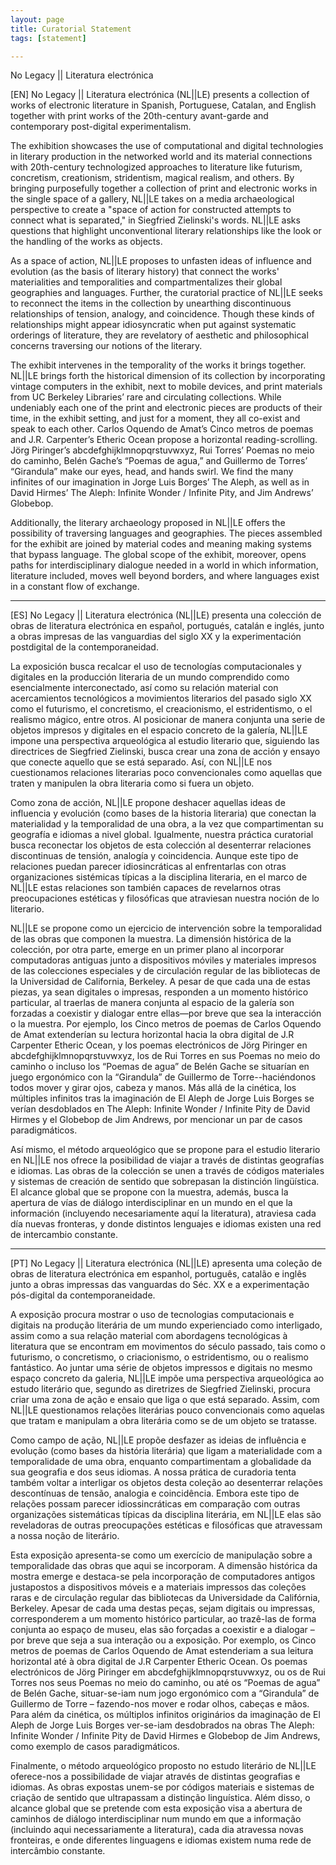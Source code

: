 ```yaml
---
layout: page
title: Curatorial Statement
tags: [statement]

---
```



No Legacy \|\| Literatura electrónica


[EN] No Legacy \|\| Literatura electrónica (NL\|\|LE) presents a collection of works of electronic literature in Spanish, Portuguese, Catalan, and English together with print works of the 20th-century avant-garde and contemporary post-digital experimentalism.

The exhibition showcases the use of computational and digital technologies in literary production in the networked world and its material connections with 20th-century technologized approaches to literature like futurism, concretism, creationism, stridentism, magical realism, and others. By bringing purposefully together a collection of print and electronic works in the single space of a gallery, NL\|\|LE takes on a media archaeological perspective to create a "space of action for constructed attempts to connect what is separated," in Siegfried Zielinski's words. NL\|\|LE asks questions that highlight unconventional literary relationships like the look or the handling of the works as objects.

As a space of action, NL\|\|LE proposes to unfasten ideas of influence and evolution (as the basis of literary history) that connect the works' materialities and temporalities and compartmentalizes their global geographies and languages. Further, the curatorial practice of NL\|\|LE seeks to reconnect the items in the collection by unearthing discontinuous relationships of tension, analogy, and coincidence. Though these kinds of relationships might appear idiosyncratic when put against systematic orderings of literature, they are revelatory of aesthetic and philosophical concerns traversing our notions of the literary.

The exhibit intervenes in the temporality of the works it brings together. NL\|\|LE brings forth the historical dimension of its collection by incorporating vintage computers in the exhibit, next to mobile devices, and print materials from UC Berkeley Libraries’ rare and circulating collections. While undeniably each one of the print and electronic pieces are products of their time, in the exhibit setting, and just for a moment, they all co-exist and speak to each other. Carlos Oquendo de Amat’s Cinco metros de poemas and J.R. Carpenter’s Etheric Ocean propose a horizontal reading-scrolling. Jörg Piringer’s abcdefghijklmnopqrstuvwxyz, Rui Torres’ Poemas no meio do caminho, Belén Gache’s “Poemas de agua,” and Guillermo de Torres’ “Girandula” make our eyes, head, and hands swirl. We find the many infinites of our imagination in Jorge Luis Borges’ The Aleph, as well as in David Hirmes’ The Aleph: Infinite Wonder / Infinite Pity, and Jim Andrews’ Globebop.

Additionally, the literary archaeology proposed in NL\|\|LE offers the possibility of traversing languages and geographies. The pieces assembled for the exhibit are joined by material codes and meaning making systems that bypass language. The global scope of the exhibit, moreover, opens paths for interdisciplinary dialogue needed in a world in which information, literature included, moves well beyond borders, and where languages exist in a constant flow of exchange.


---

[ES] No Legacy \|\| Literatura electrónica (NL\|\|LE) presenta una colección de obras de literatura electrónica en español, portugués, catalán e inglés, junto a obras impresas de las vanguardias del siglo XX y la experimentación postdigital de la contemporaneidad.

La exposición busca recalcar el uso de tecnologías computacionales y digitales en la producción literaria de un mundo comprendido como esencialmente interconectado, así como su relación material con acercamientos tecnológicos a movimientos literarios del pasado siglo XX como el futurismo, el concretismo, el creacionismo, el estridentismo, o el realismo mágico, entre otros. Al posicionar de manera conjunta una serie de objetos impresos y digitales en el espacio concreto de la galería, NL\|\|LE impone una perspectiva arqueológica al estudio literario que, siguiendo las directrices de Siegfried Zielinski, busca crear una zona de acción y ensayo que conecte aquello que se está separado. Así, con NL\|\|LE nos cuestionamos relaciones literarias poco convencionales como aquellas que traten y manipulen la obra literaria como si fuera un objeto.

Como zona de acción, NL\|\|LE propone deshacer aquellas ideas de influencia y evolución (como bases de la historia literaria) que conectan la materialidad y la temporalidad de una obra, a la vez que compartimentan su geografía e idiomas a nivel global. Igualmente, nuestra práctica curatorial busca reconectar los objetos de esta colección al desenterrar relaciones discontinuas de tensión, analogía y coincidencia. Aunque este tipo de relaciones puedan parecer idiosincráticas al enfrentarlas con otras organizaciones sistémicas típicas a la disciplina literaria, en el marco de NL\|\|LE estas relaciones son también capaces de revelarnos otras preocupaciones estéticas y filosóficas que atraviesan nuestra noción de lo literario.

NL\|\|LE se propone como un ejercicio de intervención sobre la temporalidad de las obras que componen la muestra. La dimensión histórica de la colección, por otra parte, emerge en un primer plano al incorporar computadoras antiguas junto a dispositivos móviles y materiales impresos de las colecciones especiales y de circulación regular de las bibliotecas de la Universidad de California, Berkeley. A pesar de que cada una de estas piezas, ya sean digitales o impresas, responden a un momento histórico particular, al traerlas de manera conjunta al espacio de la galería son forzadas a coexistir y dialogar entre ellas—por breve que sea la interacción o la muestra. Por ejemplo, los Cinco metros de poemas de Carlos Oquendo de Amat extenderían su lectura horizontal hacia la obra digital de J.R Carpenter Etheric Ocean, y los poemas electrónicos de Jörg Piringer en abcdefghijklmnopqrstuvwxyz, los de Rui Torres en sus Poemas no meio do caminho  o incluso los “Poemas de agua” de Belén Gache se situarían en juego ergonómico con la “Girandula” de Guillermo de Torre--haciéndonos todos mover y girar ojos, cabeza y manos. Más allá de la cinética, los múltiples infinitos tras la imaginación de El Aleph de Jorge Luis Borges se verían desdoblados en The Aleph: Infinite Wonder / Infinite Pity de David Hirmes y el Globebop de Jim Andrews, por mencionar un par de casos paradigmáticos.

Así mismo, el método arqueológico que se propone para el estudio literario en NL\|\|LE nos ofrece la posibilidad de viajar a través de distintas geografías e idiomas. Las obras de la colección se unen a través de códigos materiales y sistemas de creación de sentido que sobrepasan la distinción lingüística. El alcance global que se propone con la muestra, además, busca la apertura de vías de diálogo interdisciplinar en un mundo en el que la información (incluyendo necesariamente aquí la literatura), atraviesa cada día nuevas fronteras, y donde distintos lenguajes e idiomas existen una red de intercambio constante.

---

[PT] No Legacy \|\| Literatura electrónica (NL\|\|LE) apresenta uma coleção de obras de literatura electrónica em espanhol, português, catalão e inglês junto a obras impressas das vanguardas do Séc. XX e a experimentação pós-digital da contemporaneidade.

A exposição procura mostrar o uso de tecnologias computacionais e digitais na produção literária de um mundo experienciado como interligado, assim como a sua relação material com abordagens tecnológicas à literatura que se encontram em movimentos do século passado, tais como o futurismo, o concretismo, o criacionismo, o estridentismo, ou o realismo fantástico. Ao juntar uma série de objetos impressos e digitais no mesmo espaço concreto da galeria, NL\|\|LE impõe uma perspectiva arqueológica ao estudo literário que, segundo as diretrizes de Siegfried Zielinski, procura criar uma zona de ação e ensaio que liga o que está separado. Assim, com NL\|\|LE questionamos relações literárias pouco convencionais como aquelas que tratam e manipulam a obra literária como se de um objeto se tratasse.

Como campo de ação, NL\|\|LE propõe desfazer as ideias de influência e evolução (como bases da história literária) que ligam a materialidade com a temporalidade de uma obra, enquanto compartimentam a globalidade da sua geografia e dos seus idiomas. A nossa prática de curadoria tenta também voltar a interligar os objetos desta coleção ao desenterrar relações descontínuas de tensão, analogia e coincidência. Embora este tipo de relações possam parecer idiossincráticas em comparação com outras organizações sistemáticas típicas da disciplina literária, em NL\|\|LE elas são reveladoras de outras preocupações estéticas e filosóficas que atravessam a nossa noção de literário.

Esta exposição apresenta-se como um exercício de manipulação sobre a temporalidade das obras que aqui se incorporam. A dimensão histórica da mostra emerge e destaca-se pela incorporação de computadores antigos justapostos a dispositivos móveis e a materiais impressos das coleções raras e de circulação regular das bibliotecas da Universidade da Califórnia, Berkeley. Apesar de cada uma destas peças, sejam digitais ou impressas, corresponderem a um momento histórico particular, ao trazê-las de forma conjunta ao espaço de museu, elas são forçadas a coexistir e a dialogar – por breve que seja a sua interação ou a exposição. Por exemplo, os Cinco metros de poemas de Carlos Oquendo de Amat estenderiam a sua leitura horizontal até à obra digital de J.R Carpenter Etheric Ocean. Os poemas electrónicos de Jörg Piringer em abcdefghijklmnopqrstuvwxyz, ou os de Rui Torres nos seus Poemas no meio do caminho, ou até os “Poemas de agua” de Belén Gache, situar-se-iam num jogo ergonómico com a “Girandula” de Guillermo de Torre – fazendo-nos mover e rodar olhos, cabeças e mãos. Para além da cinética, os múltiplos infinitos originários da imaginação de El Aleph de Jorge Luis Borges ver-se-iam desdobrados na obras The Aleph: Infinite Wonder / Infinite Pity de David Hirmes e Globebop de Jim Andrews, como exemplo de casos paradigmáticos.

Finalmente, o método arqueológico proposto no estudo literário de NL\|\|LE oferece-nos a possibilidade de viajar através de distintas geografias e idiomas. As obras expostas unem-se por códigos materiais e sistemas de criação de sentido que ultrapassam a distinção linguística. Além disso, o alcance global que se pretende com esta exposição visa a abertura de caminhos de diálogo interdisciplinar num mundo em que a informação (incluindo aqui necessariamente a literatura), cada dia atravessa novas fronteiras, e onde diferentes linguagens e idiomas existem numa rede de intercâmbio constante.
